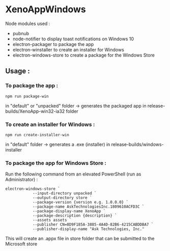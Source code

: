 # XenoAppWindows

Node modules used :
- pubnub
- node-notifier to display toast notifications on Windows 10
- electron-packager to package the app
- electron-winstaller to create an installer for Windows
- electron-windows-store to create a package for the Windows Store


## Usage :

### To package the app :
```
npm run package-win
```
in "default" or "unpacked" folder -> generates the packaged app in release-builds/XenoApp-win32-ia32 folder



### To create an installer for Windows :
```
npm run create-installer-win
```
in "default" folder -> generates a .exe (installer) in release-builds/windows-installer



### To package the app for Windows Store :
Run the following command from an elevated PowerShell (run as Administrator) :
```
electron-windows-store `
            --input-directory unpacked `
            --output-directory store `
            --package-version {version e.g. 1.0.0.0} `
            --package-name AskTechnologiesInc.1809610ACFD3C `
            --package-display-name XenoApp `
            --package-description {description} `
            --assets assets `
            --publisher CN=8D9F185A-3885-4A4D-82B6-4215CABDDBA7 `
            --publisher-display-name "Ask Technologies, Inc."
```

This will create an .appx file in store folder that can be submitted to the Microsoft store
